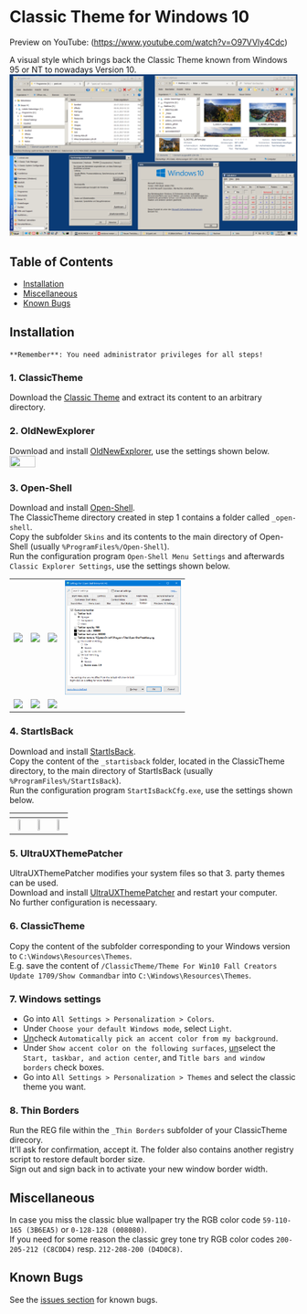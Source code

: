 # Classic Theme for Windows 10
Preview on YouTube: (https://www.youtube.com/watch?v=O97VVly4Cdc)  
  
A visual style which brings back the Classic Theme known from Windows 95 or NT to nowadays Version 10. 
<img src="https://github.com/malvinas2/ClassicThemeForWindows10/blob/master/_settings/windows_10_with_classic_theme.png">


## Table of Contents

- [Installation](#installation)
- [Miscellaneous](#miscellaneous)
- [Known Bugs](#known-bugs)

## Installation 
`**Remember**: You need administrator privileges for all steps!` 


### 1. ClassicTheme
Download the [Classic Theme](https://github.com/malvinas2/ClassicThemeForWindows10/releases/) and extract its content to an arbitrary directory. 


### 2. OldNewExplorer
Download and install [OldNewExplorer](https://msfn.org/board/topic/170375-oldnewexplorer-119/), use the settings shown below.  
<img src="https://github.com/malvinas2/ClassicThemeForWindows10/blob/master/_settings/OldNewExplorer_settings.png" width=30% height=30%>


### 3. Open-Shell
Download and install [Open-Shell](https://github.com/Open-Shell/Open-Shell-Menu/releases/).  
The ClassicTheme directory created in step 1 contains a folder called `_open-shell`.  
Copy the subfolder `Skins` and its contents to the main directory of Open-Shell (usually `%ProgramFiles%/Open-Shell`).  
Run the configuration program `Open-Shell Menu Settings` and afterwards `Classic Explorer Settings`, use the settings shown below.  

<table>
  <tr>
    <td> <img src="https://github.com/malvinas2/ClassicThemeForWindows10/blob/master/_settings/Open-Shell_settings0.png" height=200px> </td>
    <td> <img src="https://github.com/malvinas2/ClassicThemeForWindows10/blob/master/_settings/Open-Shell_settings1.png" height=200px> </td>
    <td> <img src="https://github.com/malvinas2/ClassicThemeForWindows10/blob/master/_settings/Open-Shell_settings2.png" height=200px> </td>
    <td> <img src="https://github.com/malvinas2/ClassicThemeForWindows10/blob/master/_settings/Open-Shell_settings3.png" height=200px> </td>
  </tr>

  <tr>
   <td> <img src="https://github.com/malvinas2/ClassicThemeForWindows10/blob/master/_settings/Open-Shell_settings5.png" height=200px> </td>
   <td> <img src="https://github.com/malvinas2/ClassicThemeForWindows10/blob/master/_settings/Open-Shell_settings6.png" height=200px> </td>
   <td> <img src="https://github.com/malvinas2/ClassicThemeForWindows10/blob/master/_settings/Open-Shell_settings7.png" height=200px> </td>
  </tr>
</table>

### 4. StartIsBack
Download and install [StartIsBack](https://www.startisback.com/#download-tab).  
Copy the content of the `_startisback` folder, located in the ClassicTheme directory, to the main directory of StartIsBack (usually `%ProgramFiles%/StartIsBack`).  
Run the configuration program `StartIsBackCfg.exe`, use the settings shown below. 

| []() | []() | []() | 
| :----: | :----: | :----: | 
| <img src="https://github.com/malvinas2/ClassicThemeForWindows10/blob/master/_settings/startisback_settings1.png" width=40% height=40%> | <img src="https://github.com/malvinas2/ClassicThemeForWindows10/blob/master/_settings/startisback_settings2.png" width=40% height=40%> | <img src="https://github.com/malvinas2/ClassicThemeForWindows10/blob/master/_settings/startisback_settings3.png" width=40% height=40%> | 


### 5. UltraUXThemePatcher
UltraUXThemePatcher modifies your system files so that 3. party themes can be used.  
Download and install [UltraUXThemePatcher](http://www.syssel.net/hoefs/software_uxtheme.php?lang=en) and restart your computer.  
No further configuration is necessaary. 


### 6. ClassicTheme
Copy the content of the subfolder corresponding to your Windows version to `C:\Windows\Resources\Themes`.  
E.g. save the content of `/ClassicTheme/Theme For Win10 Fall Creators Update 1709/Show Commandbar` into `C:\Windows\Resources\Themes`.


### 7. Windows settings
- Go into `All Settings > Personalization > Colors`. 
- Under `Choose your default Windows mode`, select `Light`.
- <ins>Un</ins>check `Automatically pick an accent color from my background`. 
- Under `Show accent color on the following surfaces`, <ins>un</ins>select the `Start, taskbar, and action center`, and `Title bars and window borders` check boxes.
- Go into `All Settings > Personalization > Themes` and select the classic theme you want. 


### 8. Thin Borders
Run the REG file within the `_Thin Borders` subfolder of your ClassicTheme direcory.  
It'll ask for confirmation, accept it. The folder also contains another registry script to restore default border size.  
Sign out and sign back in to activate your new window border width. 


## Miscellaneous
In case you miss the classic blue wallpaper try the RGB color code `59-110-165 (3B6EA5)` or `0-128-128 (008080)`.  
If you need for some reason the classic grey tone try RGB color codes `200-205-212 (C8CDD4)` resp. `212-208-200 (D4D0C8)`. 


## Known Bugs
See the [issues section](https://github.com/malvinas2/ClassicThemeForWindows10/issues) for known bugs. 
